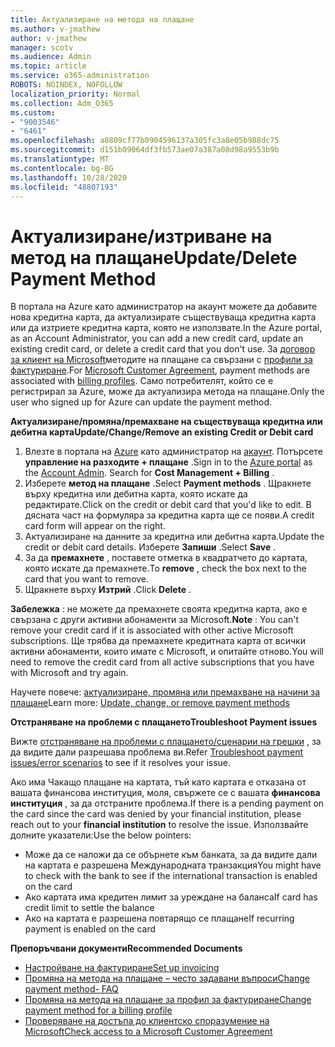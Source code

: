 ```yaml
---
title: Актуализиране на метода на плащане
ms.author: v-jmathew
author: v-jmathew
manager: scotv
ms.audience: Admin
ms.topic: article
ms.service: o365-administration
ROBOTS: NOINDEX, NOFOLLOW
localization_priority: Normal
ms.collection: Adm_O365
ms.custom:
- "9003546"
- "6461"
ms.openlocfilehash: a8809cf77b0904596137a305fc3a8e05b988dc75
ms.sourcegitcommit: d151b09064df3fb573ae07a387a08d98a9553b9b
ms.translationtype: MT
ms.contentlocale: bg-BG
ms.lasthandoff: 10/28/2020
ms.locfileid: "48807193"
---
```

# <a name="updatedelete-payment-method"></a><span data-ttu-id="119a4-102">Актуализиране/изтриване на метод на плащане</span><span class="sxs-lookup"><span data-stu-id="119a4-102">Update/Delete Payment Method</span></span>

<span data-ttu-id="119a4-103">В портала на Azure като администратор на акаунт можете да добавите нова кредитна карта, да актуализирате съществуваща кредитна карта или да изтриете кредитна карта, която не използвате.</span><span class="sxs-lookup"><span data-stu-id="119a4-103">In the Azure portal, as an Account Administrator, you can add a new credit card, update an existing credit card, or delete a credit card that you don't use.</span></span> <span data-ttu-id="119a4-104">За [договор за клиент на Microsoft](https://docs.microsoft.com/azure/billing/billing-how-to-change-credit-card?WT.mc_id=Portal-Microsoft_Azure_Support#check-access-to-a-microsoft-customer-agreement)методите на плащане са свързани с [профили за фактуриране](https://docs.microsoft.com/azure/billing/billing-how-to-change-credit-card?WT.mc_id=Portal-Microsoft_Azure_Support#change-payment-method-for-a-billing-profile).</span><span class="sxs-lookup"><span data-stu-id="119a4-104">For [Microsoft Customer Agreement](https://docs.microsoft.com/azure/billing/billing-how-to-change-credit-card?WT.mc_id=Portal-Microsoft_Azure_Support#check-access-to-a-microsoft-customer-agreement), payment methods are associated with [billing profiles](https://docs.microsoft.com/azure/billing/billing-how-to-change-credit-card?WT.mc_id=Portal-Microsoft_Azure_Support#change-payment-method-for-a-billing-profile).</span></span> <span data-ttu-id="119a4-105">Само потребителят, който се е регистрирал за Azure, може да актуализира метода на плащане.</span><span class="sxs-lookup"><span data-stu-id="119a4-105">Only the user who signed up for Azure can update the payment method.</span></span>

<span data-ttu-id="119a4-106">**Актуализиране/промяна/премахване на съществуваща кредитна или дебитна карта**</span><span class="sxs-lookup"><span data-stu-id="119a4-106">**Update/Change/Remove an existing Credit or Debit card**</span></span>

1.  <span data-ttu-id="119a4-107">Влезте в портала на [Azure](https://portal.azure.com/) като администратор на [акаунт](https://docs.microsoft.com/azure/billing/billing-subscription-transfer?WT.mc_id=Portal-Microsoft_Azure_Support#whoisaa). Потърсете **управление на разходите + плащане** .</span><span class="sxs-lookup"><span data-stu-id="119a4-107">Sign in to the [Azure portal](https://portal.azure.com/) as the [Account Admin](https://docs.microsoft.com/azure/billing/billing-subscription-transfer?WT.mc_id=Portal-Microsoft_Azure_Support#whoisaa). Search for **Cost Management + Billing** .</span></span>
2.  <span data-ttu-id="119a4-108">Изберете **метод на плащане** .</span><span class="sxs-lookup"><span data-stu-id="119a4-108">Select **Payment methods** .</span></span> <span data-ttu-id="119a4-109">Щракнете върху кредитна или дебитна карта, която искате да редактирате.</span><span class="sxs-lookup"><span data-stu-id="119a4-109">Click on the credit or debit card that you'd like to edit.</span></span> <span data-ttu-id="119a4-110">В дясната част на формуляра за кредитна карта ще се появи.</span><span class="sxs-lookup"><span data-stu-id="119a4-110">A credit card form will appear on the right.</span></span>
3.  <span data-ttu-id="119a4-111">Актуализиране на данните за кредитна или дебитна карта.</span><span class="sxs-lookup"><span data-stu-id="119a4-111">Update the credit or debit card details.</span></span> <span data-ttu-id="119a4-112">Изберете **Запиши** .</span><span class="sxs-lookup"><span data-stu-id="119a4-112">Select **Save** .</span></span>
4.  <span data-ttu-id="119a4-113">За да **премахнете** , поставете отметка в квадратчето до картата, която искате да премахнете.</span><span class="sxs-lookup"><span data-stu-id="119a4-113">To **remove** , check the box next to the card that you want to remove.</span></span>
5.  <span data-ttu-id="119a4-114">Щракнете върху **Изтрий** .</span><span class="sxs-lookup"><span data-stu-id="119a4-114">Click **Delete** .</span></span>

<span data-ttu-id="119a4-115">**Забележка** : не можете да премахнете своята кредитна карта, ако е свързана с други активни абонаменти за Microsoft.</span><span class="sxs-lookup"><span data-stu-id="119a4-115">**Note** : You can't remove your credit card if it is associated with other active Microsoft subscriptions.</span></span> <span data-ttu-id="119a4-116">Ще трябва да премахнете кредитната карта от всички активни абонаменти, които имате с Microsoft, и опитайте отново.</span><span class="sxs-lookup"><span data-stu-id="119a4-116">You will need to remove the credit card from all active subscriptions that you have with Microsoft and try again.</span></span>

<span data-ttu-id="119a4-117">Научете повече: [актуализиране, промяна или премахване на начини за плащане](https://docs.microsoft.com/azure/billing/billing-how-to-change-credit-card?WT.mc_id=Portal-Microsoft_Azure_Support)</span><span class="sxs-lookup"><span data-stu-id="119a4-117">Learn more: [Update, change, or remove payment methods](https://docs.microsoft.com/azure/billing/billing-how-to-change-credit-card?WT.mc_id=Portal-Microsoft_Azure_Support)</span></span>

<span data-ttu-id="119a4-118">**Отстраняване на проблеми с плащането**</span><span class="sxs-lookup"><span data-stu-id="119a4-118">**Troubleshoot Payment issues**</span></span>

<span data-ttu-id="119a4-119">Вижте [отстраняване на проблеми с плащането/сценарии на грешки](https://support.microsoft.com/help/4505172/troubleshooting-payment-issues) , за да видите дали разрешава проблема ви.</span><span class="sxs-lookup"><span data-stu-id="119a4-119">Refer [Troubleshoot payment issues/error scenarios](https://support.microsoft.com/help/4505172/troubleshooting-payment-issues) to see if it resolves your issue.</span></span>

<span data-ttu-id="119a4-120">Ако има Чакащо плащане на картата, тъй като картата е отказана от вашата финансова институция, моля, свържете се с вашата **финансова институция** , за да отстраните проблема.</span><span class="sxs-lookup"><span data-stu-id="119a4-120">If there is a pending payment on the card since the card was denied by your financial institution, please reach out to your **financial institution** to resolve the issue.</span></span> <span data-ttu-id="119a4-121">Използвайте долните указатели:</span><span class="sxs-lookup"><span data-stu-id="119a4-121">Use the below pointers:</span></span>

- <span data-ttu-id="119a4-122">Може да се наложи да се обърнете към банката, за да видите дали на картата е разрешена Международната транзакция</span><span class="sxs-lookup"><span data-stu-id="119a4-122">You might have to check with the bank to see if the international transaction is enabled on the card</span></span>
- <span data-ttu-id="119a4-123">Ако картата има кредитен лимит за уреждане на баланса</span><span class="sxs-lookup"><span data-stu-id="119a4-123">If card has credit limit to settle the balance</span></span>
- <span data-ttu-id="119a4-124">Ако на картата е разрешена повтарящо се плащане</span><span class="sxs-lookup"><span data-stu-id="119a4-124">If recurring payment is enabled on the card</span></span>

<span data-ttu-id="119a4-125">**Препоръчвани документи**</span><span class="sxs-lookup"><span data-stu-id="119a4-125">**Recommended Documents**</span></span>

- [<span data-ttu-id="119a4-126">Настройване на фактуриране</span><span class="sxs-lookup"><span data-stu-id="119a4-126">Set up invoicing</span></span>](https://azure.microsoft.com/pricing/invoicing/)
- [<span data-ttu-id="119a4-127">Промяна на метода на плащане – често задавани въпроси</span><span class="sxs-lookup"><span data-stu-id="119a4-127">Change payment method- FAQ</span></span>](https://docs.microsoft.com/azure/billing/billing-how-to-change-credit-card?WT.mc_id=Portal-Microsoft_Azure_Support#frequently-asked-questions)
- [<span data-ttu-id="119a4-128">Промяна на метода на плащане за профил за фактуриране</span><span class="sxs-lookup"><span data-stu-id="119a4-128">Change payment method for a billing profile</span></span>](https://docs.microsoft.com/azure/billing/billing-how-to-change-credit-card?WT.mc_id=Portal-Microsoft_Azure_Support#change-payment-method-for-a-billing-profile)
- [<span data-ttu-id="119a4-129">Проверяване на достъпа до клиентско споразумение на Microsoft</span><span class="sxs-lookup"><span data-stu-id="119a4-129">Check access to a Microsoft Customer Agreement</span></span>](https://docs.microsoft.com/azure/billing/billing-how-to-change-credit-card?WT.mc_id=Portal-Microsoft_Azure_Support#check-access-to-a-microsoft-customer-agreement)
